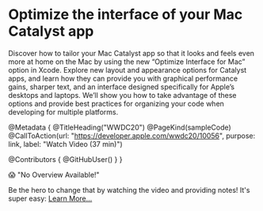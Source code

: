 # Optimize the interface of your Mac Catalyst app

Discover how to tailor your Mac Catalyst app so that it looks and feels even more at home on the Mac by using the new “Optimize Interface for Mac” option in Xcode. Explore new layout and appearance options for Catalyst apps, and learn how they can provide you with graphical performance gains, sharper text, and an interface designed specifically for Apple’s desktops and laptops. We’ll show you how to take advantage of these options and provide best practices for organizing your code when developing for multiple platforms.

@Metadata {
   @TitleHeading("WWDC20")
   @PageKind(sampleCode)
   @CallToAction(url: "https://developer.apple.com/wwdc20/10056", purpose: link, label: "Watch Video (37 min)")

   @Contributors {
      @GitHubUser(<replace this with your GitHub handle>)
   }
}

😱 "No Overview Available!"

Be the hero to change that by watching the video and providing notes! It's super easy:
 [Learn More…](https://wwdcnotes.github.io/WWDCNotes/documentation/wwdcnotes/contributing)
